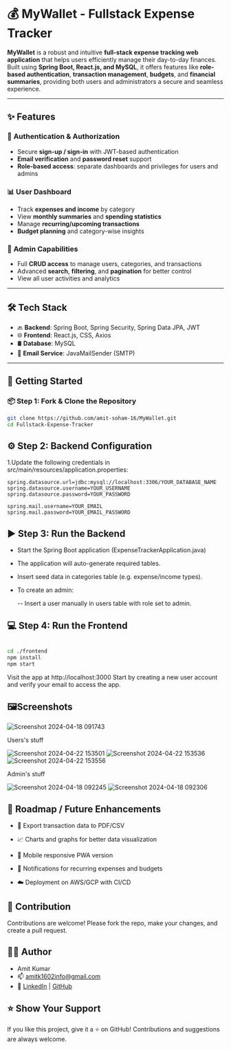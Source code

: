 # 💰 MyWallet - Fullstack Expense Tracker

**MyWallet** is a robust and intuitive **full-stack expense tracking web application** that helps users efficiently manage their day-to-day finances. Built using **Spring Boot, React.js, and MySQL**, it offers features like **role-based authentication**, **transaction management**, **budgets**, and **financial summaries**, providing both users and administrators a secure and seamless experience.

---

## ✨ Features

### 👤 **Authentication & Authorization**
- Secure **sign-up / sign-in** with JWT-based authentication
- **Email verification** and **password reset** support
- **Role-based access**: separate dashboards and privileges for users and admins

### 📊 **User Dashboard**
- Track **expenses and income** by category
- View **monthly summaries** and **spending statistics**
- Manage **recurring/upcoming transactions**
- **Budget planning** and category-wise insights

### 🔧 **Admin Capabilities**
- Full **CRUD access** to manage users, categories, and transactions
- Advanced **search**, **filtering**, and **pagination** for better control
- View all user activities and analytics

---

## 🛠️ Tech Stack

- 🔙 **Backend**: Spring Boot, Spring Security, Spring Data JPA, JWT
- 🌐 **Frontend**: React.js, CSS, Axios
- 🛢️ **Database**: MySQL
- 📧 **Email Service**: JavaMailSender (SMTP)

---

## 🚀 Getting Started

### 📦 Step 1: Fork & Clone the Repository

```bash
git clone https://github.com/amit-soham-16/MyWallet.git
cd Fullstack-Expense-Tracker
```
## ⚙️ Step 2: Backend Configuration
1.Update the following credentials in src/main/resources/application.properties:

```properties
spring.datasource.url=jdbc:mysql://localhost:3306/YOUR_DATABASE_NAME
spring.datasource.username=YOUR_USERNAME
spring.datasource.password=YOUR_PASSWORD

spring.mail.username=YOUR_EMAIL
spring.mail.password=YOUR_EMAIL_PASSWORD
```
## ▶️ Step 3: Run the Backend
- Start the Spring Boot application (ExpenseTrackerApplication.java)

- The application will auto-generate required tables.

- Insert seed data in categories table (e.g. expense/income types).

- To create an admin:

    -- Insert a user manually in users table with role set to admin.

## 💻 Step 4: Run the Frontend
```bash

cd ./frontend
npm install
npm start
```
Visit the app at http://localhost:3000
Start by creating a new user account and verify your email to access the app.






## 🖼️Screenshots


![Screenshot 2024-04-18 091743](https://github.com/DharshiBalasubramaniyam/Fullstack-Expense-Tracker/assets/139672976/dbcfdbd2-d515-4197-b5ff-11ba0aed2dcf)


Users's stuff

![Screenshot 2024-04-22 153501](https://github.com/DharshiBalasubramaniyam/Fullstack-Expense-Tracker/assets/139672976/a8e6d65b-626f-493e-922d-dd7c26d8294c)
![Screenshot 2024-04-22 153536](https://github.com/DharshiBalasubramaniyam/Fullstack-Expense-Tracker/assets/139672976/ed01d05e-cead-43c5-8959-6b64615fee43)
![Screenshot 2024-04-22 153556](https://github.com/DharshiBalasubramaniyam/Fullstack-Expense-Tracker/assets/139672976/40ab0b82-b38d-4a19-9044-d226e3f345ed)




Admin's stuff

![Screenshot 2024-04-18 092245](https://github.com/DharshiBalasubramaniyam/Fullstack-Expense-Tracker/assets/139672976/06454812-f542-4404-b9bf-e7d9b96b043d)
![Screenshot 2024-04-18 092306](https://github.com/DharshiBalasubramaniyam/Fullstack-Expense-Tracker/assets/139672976/a024fadc-5f6a-4e3f-96f6-f38dd1f6b477)

## 📌 Roadmap / Future Enhancements
- 💾 Export transaction data to PDF/CSV

- 📈 Charts and graphs for better data visualization

- 📱 Mobile responsive PWA version

- 🔔 Notifications for recurring expenses and budgets

- ☁️ Deployment on AWS/GCP with CI/CD

## 🤝 Contribution
Contributions are welcome! Please fork the repo, make your changes, and create a pull request.

## 👨‍💻 Author
- Amit Kumar
- 📫 amitk1602info@gmail.com
- 🔗 [LinkedIn](https://www.linkedin.com/in/kumaramit02/) | [GitHub](https://github.com/amit-soham-16)





## ⭐️ Show Your Support
If you like this project, give it a ⭐️ on GitHub! Contributions and suggestions are always welcome.


